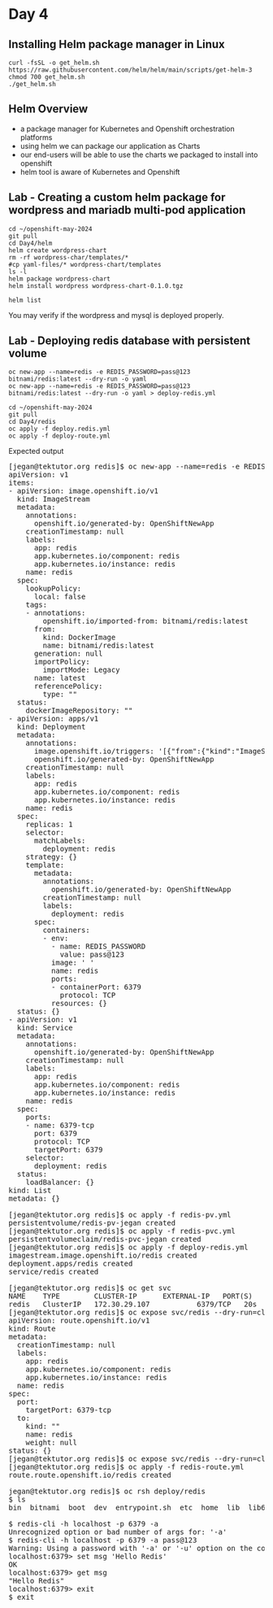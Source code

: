 # Day 4

## Installing Helm package manager in Linux
```
curl -fsSL -o get_helm.sh https://raw.githubusercontent.com/helm/helm/main/scripts/get-helm-3
chmod 700 get_helm.sh
./get_helm.sh
```

## Helm Overview
- a package manager for Kubernetes and Openshift orchestration platforms
- using helm we can package our application as Charts
- our end-users will be able to use the charts we packaged to install into openshift
- helm tool is aware of Kubernetes and Openshift

## Lab - Creating a custom helm package for wordpress and mariadb multi-pod application
```
cd ~/openshift-may-2024
git pull
cd Day4/helm
helm create wordpress-chart
rm -rf wordpress-char/templates/*
#cp yaml-files/* wordpress-chart/templates
ls -l
helm package wordpress-chart
helm install wordpress wordpress-chart-0.1.0.tgz

helm list
```

You may verify if the wordpress and mysql is deployed properly.

## Lab - Deploying redis database with persistent volume
```
oc new-app --name=redis -e REDIS_PASSWORD=pass@123 bitnami/redis:latest --dry-run -o yaml
oc new-app --name=redis -e REDIS_PASSWORD=pass@123 bitnami/redis:latest --dry-run -o yaml > deploy-redis.yml

cd ~/openshift-may-2024
git pull
cd Day4/redis
oc apply -f deploy.redis.yml
oc apply -f deploy-route.yml
```

Expected output
<pre>
[jegan@tektutor.org redis]$ oc new-app --name=redis -e REDIS_PASSWORD=pass@123 bitnami/redis:latest --dry-run -o yaml
apiVersion: v1
items:
- apiVersion: image.openshift.io/v1
  kind: ImageStream
  metadata:
    annotations:
      openshift.io/generated-by: OpenShiftNewApp
    creationTimestamp: null
    labels:
      app: redis
      app.kubernetes.io/component: redis
      app.kubernetes.io/instance: redis
    name: redis
  spec:
    lookupPolicy:
      local: false
    tags:
    - annotations:
        openshift.io/imported-from: bitnami/redis:latest
      from:
        kind: DockerImage
        name: bitnami/redis:latest
      generation: null
      importPolicy:
        importMode: Legacy
      name: latest
      referencePolicy:
        type: ""
  status:
    dockerImageRepository: ""
- apiVersion: apps/v1
  kind: Deployment
  metadata:
    annotations:
      image.openshift.io/triggers: '[{"from":{"kind":"ImageStreamTag","name":"redis:latest"},"fieldPath":"spec.template.spec.containers[?(@.name==\"redis\")].image"}]'
      openshift.io/generated-by: OpenShiftNewApp
    creationTimestamp: null
    labels:
      app: redis
      app.kubernetes.io/component: redis
      app.kubernetes.io/instance: redis
    name: redis
  spec:
    replicas: 1
    selector:
      matchLabels:
        deployment: redis
    strategy: {}
    template:
      metadata:
        annotations:
          openshift.io/generated-by: OpenShiftNewApp
        creationTimestamp: null
        labels:
          deployment: redis
      spec:
        containers:
        - env:
          - name: REDIS_PASSWORD
            value: pass@123
          image: ' '
          name: redis
          ports:
          - containerPort: 6379
            protocol: TCP
          resources: {}
  status: {}
- apiVersion: v1
  kind: Service
  metadata:
    annotations:
      openshift.io/generated-by: OpenShiftNewApp
    creationTimestamp: null
    labels:
      app: redis
      app.kubernetes.io/component: redis
      app.kubernetes.io/instance: redis
    name: redis
  spec:
    ports:
    - name: 6379-tcp
      port: 6379
      protocol: TCP
      targetPort: 6379
    selector:
      deployment: redis
  status:
    loadBalancer: {}
kind: List
metadata: {}  

[jegan@tektutor.org redis]$ oc apply -f redis-pv.yml 
persistentvolume/redis-pv-jegan created
[jegan@tektutor.org redis]$ oc apply -f redis-pvc.yml 
persistentvolumeclaim/redis-pvc-jegan created
[jegan@tektutor.org redis]$ oc apply -f deploy-redis.yml 
imagestream.image.openshift.io/redis created
deployment.apps/redis created
service/redis created

[jegan@tektutor.org redis]$ oc get svc
NAME    TYPE        CLUSTER-IP      EXTERNAL-IP   PORT(S)    AGE
redis   ClusterIP   172.30.29.107   <none>        6379/TCP   20s
[jegan@tektutor.org redis]$ oc expose svc/redis --dry-run=client -o yaml 
apiVersion: route.openshift.io/v1
kind: Route
metadata:
  creationTimestamp: null
  labels:
    app: redis
    app.kubernetes.io/component: redis
    app.kubernetes.io/instance: redis
  name: redis
spec:
  port:
    targetPort: 6379-tcp
  to:
    kind: ""
    name: redis
    weight: null
status: {}
[jegan@tektutor.org redis]$ oc expose svc/redis --dry-run=client -o yaml > redis-route.yml
[jegan@tektutor.org redis]$ oc apply -f redis-route.yml 
route.route.openshift.io/redis created

jegan@tektutor.org redis]$ oc rsh deploy/redis
$ ls
bin  bitnami  boot  dev  entrypoint.sh	etc  home  lib	lib64  media  mnt  opt	proc  root  run  run.sh  sbin  srv  sys  tmp  usr  var

$ redis-cli -h localhost -p 6379 -a
Unrecognized option or bad number of args for: '-a'
$ redis-cli -h localhost -p 6379 -a pass@123
Warning: Using a password with '-a' or '-u' option on the command line interface may not be safe.
localhost:6379> set msg 'Hello Redis'
OK
localhost:6379> get msg
"Hello Redis"
localhost:6379> exit
$ exit
</pre>

